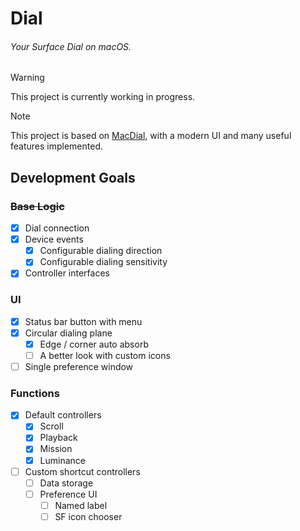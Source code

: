 # Dial

###### Your Surface Dial on macOS.

> [!WARNING]
> This project is currently working in progress.

> [!NOTE]
> This project is based on [MacDial,](https://github.com/andreasjhkarlsson/mac-dial) with a modern UI and many useful features implemented.

## Development Goals

### ~~Base Logic~~

- [X] Dial connection
- [X] Device events
  - [X] Configurable dialing direction
  - [X] Configurable dialing sensitivity
- [X] Controller interfaces

### UI

- [X] Status bar button with menu
- [X] Circular dialing plane
  - [X] Edge / corner auto absorb
  - [ ] A better look with custom icons
- [ ] Single preference window

### Functions

- [X] Default controllers
  - [X] Scroll
  - [X] Playback
  - [X] Mission
  - [X] Luminance
- [ ] Custom shortcut controllers
  - [ ] Data storage
  - [ ] Preference UI
    - [ ] Named label
    - [ ] SF icon chooser
